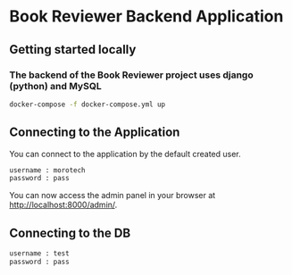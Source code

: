# Book Reviewer Backend Application

## Getting started locally

### The backend of the Book Reviewer project uses django (python) and MySQL

```bash
docker-compose -f docker-compose.yml up
```

## Connecting to the Application

You can connect to the application by the default created user.
```bash
username : morotech
password : pass 
```

You can now access the admin panel in your browser at [http://localhost:8000/admin/](http://localhost:8000/admin/).


## Connecting to the DB

```bash
username : test
password : pass 
```


